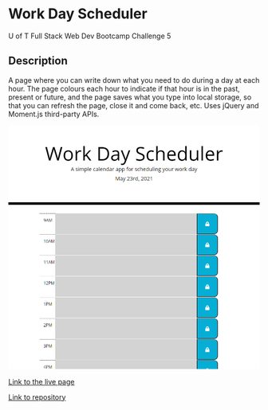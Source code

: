 # Work Day Scheduler
U of T Full Stack Web Dev Bootcamp Challenge 5

## Description
A page where you can write down what you need to do during a day at each hour. The page colours each hour to indicate if that hour is in the past, present or future, and the page saves what you type into local storage, so that you can refresh the page, close it and come back, etc. Uses jQuery and Moment.js third-party APIs.

![Preview image of the page](./assets/images/work-day-scheduler-preview.png)

[Link to the live page](https://rookieprime.github.io/workday-scheduler/)

[Link to repository](https://github.com/RookiePrime/workday-scheduler)